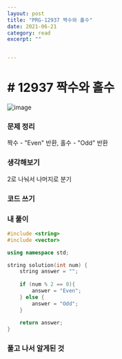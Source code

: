 ```yaml
---
layout: post
title: "PRG-12937 짝수와 홀수" 
date: 2021-06-21
category: read 
excerpt: ""


---
```


# # 12937 짝수와 홀수

![image](https://user-images.githubusercontent.com/28949235/122722404-a33fb000-d2ac-11eb-983c-66b1ed60fa2b.png)

### 문제 정리

짝수 - "Even" 반환, 홀수 - "Odd" 반환

### 생각해보기

2로 나눠서 나머지로 분기

### 코드 쓰기

### 내 풀이

```c++
#include <string>
#include <vector>

using namespace std;

string solution(int num) {
    string answer = "";
    
    if (num % 2 == 0){
        answer = "Even";
    } else {
        answer = "Odd";
    }
    
    return answer;
}
```



### 풀고 나서 알게된 것

